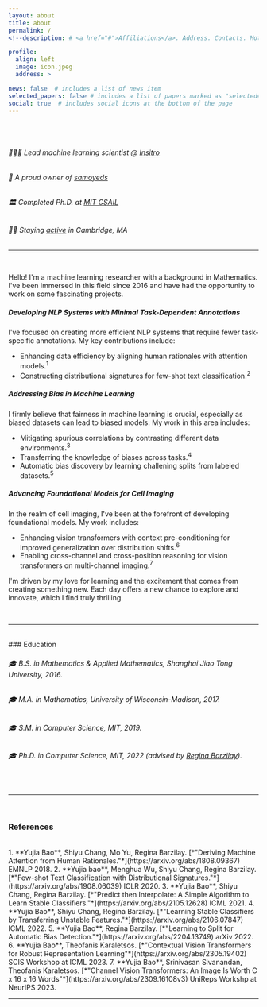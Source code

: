 ```yaml
---
layout: about
title: about
permalink: /
<!--description: # <a href="#">Affiliations</a>. Address. Contacts. Moto. Etc.-->

profile:
  align: left
  image: icon.jpeg
  address: >

news: false  # includes a list of news item
selected_papers: false # includes a list of papers marked as "selected={true}"
social: true  # includes social icons at the bottom of the page
---
```


<br>
<br>

###### 🧑🏻‍🔬 Lead machine learning scientist @ [Insitro](https://insitro.com)
###### 🐾 A proud owner of [samoyeds](https://www.whitenebulasamoyeds.com)
###### 🏛 Completed Ph.D. at [MIT CSAIL](https://www.csail.mit.edu)
###### 🏃‍♂️   Staying [active](https://rtrt.me/render/badges?e=TLMR-SPRING-CLASSIC-2023&pid=R6ZG37A2&resp=1&bgcolor=fff&filename=tlmr-spring-classic-2023r6zg37a2) in Cambridge, MA
<h6 class="e-mail" data-user="oab 📮" data-website="oi.aijuy" dir="rtl"></h6>

---

<br>

Hello! I'm a machine learning researcher with a background in Mathematics. I've been immersed in this field since 2016 and have had the opportunity to work on some fascinating projects.


##### **Developing NLP Systems with Minimal Task-Dependent Annotations**
I've focused on creating more efficient NLP systems that require fewer task-specific annotations. My key contributions include:
+ Enhancing data efficiency by aligning human rationales with attention models.<sup>1</sup>
+ Constructing distributional signatures for few-shot text classification.<sup>2</sup>


##### **Addressing Bias in Machine Learning**
I firmly believe that fairness in machine learning is crucial, especially as biased datasets can lead to biased models. My work in this area includes:
+ Mitigating spurious correlations by contrasting different data environments.<sup>3</sup>
+ Transferring the knowledge of biases across tasks.<sup>4</sup>
+ Automatic bias discovery by learning challening splits from labeled datasets.<sup>5</sup>


##### **Advancing Foundational Models for Cell Imaging**
In the realm of cell imaging, I've been at the forefront of developing foundational models. My work includes:
+ Enhancing vision transformers with context pre-conditioning for improved generalization over distribution shifts.<sup>6</sup>
+ Enabling cross-channel and cross-position reasoning for vision transformers on multi-channel imaging.<sup>7</sup>

I'm driven by my love for learning and the excitement that comes from creating something new. Each day offers a new chance to explore and innovate, which I find truly thrilling.

<br>

---

<br>
### Education
<br>

###### 🎓 B.S. in Mathematics & Applied Mathematics, Shanghai Jiao Tong University, 2016.
###### 🎓 M.A. in Mathematics, University of Wisconsin-Madison, 2017.
###### 🎓 S.M. in Computer Science, MIT, 2019.
###### 🎓 Ph.D. in Computer Science, MIT, 2022 (advised by [Regina Barzilay](https://people.csail.mit.edu/regina)).

<br>

---

<br>

### References
<br>
1. **Yujia Bao**, Shiyu Chang, Mo Yu, Regina Barzilay. [*"Deriving Machine Attention from Human Rationales."*](https://arxiv.org/abs/1808.09367) EMNLP 2018.
2. **Yujia bao**, Menghua Wu, Shiyu Chang, Regina Barzilay. [*"Few-shot Text Classification with Distributional Signatures."*](https://arxiv.org/abs/1908.06039) ICLR 2020.
3. **Yujia Bao**, Shiyu Chang, Regina Barzilay. [*"Predict then Interpolate: A Simple Algorithm to Learn Stable Classifiers."*](https://arxiv.org/abs/2105.12628) ICML 2021.
4. **Yujia Bao**, Shiyu Chang, Regina Barzilay. [*"Learning Stable Classifiers by Transferring Unstable Features."*](https://arxiv.org/abs/2106.07847) ICML 2022.
5. **Yujia Bao**, Regina Barzilay. [*"Learning to Split for Automatic Bias Detection."*](https://arxiv.org/abs/2204.13749) arXiv 2022.
6. **Yujia Bao**, Theofanis Karaletsos. [*"Contextual Vision Transformers for Robust Representation Learning"*](https://arxiv.org/abs/2305.19402) SCIS Workshop at ICML 2023.
7. **Yujia Bao**, Srinivasan Sivanandan, Theofanis Karaletsos. [*"Channel Vision Transformers: An Image Is Worth C x 16 x 16 Words"*](https://arxiv.org/abs/2309.16108v3) UniReps Workshp at NeurIPS 2023.

<br>

---

<br>
